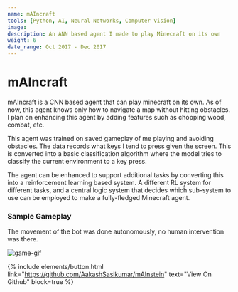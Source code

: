 ```yaml
---
name: mAIncraft
tools: [Python, AI, Neural Networks, Computer Vision]
image:
description: An ANN based agent I made to play Minecraft on its own
weight: 6
date_range: Oct 2017 - Dec 2017
---
```


# mAIncraft

mAIncraft is a CNN based agent that can play minecraft on its own. As of now, this agent knows only how to navigate a map without hitting obstacles. I plan on enhancing this agent by adding features such as chopping wood, combat, etc.

This agent was trained on saved gameplay of me playing and avoiding obstacles. The data records what keys I tend to press given the screen. This is converted into a basic classification algorithm where the model tries to classify the current environment to a key press.

The agent can be enhanced to support additional tasks by converting this into a reinforcement learning based system. A different RL system for different tasks, and a central logic system that decides which sub-system to use can be employed to make a fully-fledged Minecraft agent.

### Sample Gameplay

The movement of the bot was done autonomously, no human intervention was there.

![game-gif]({{site.baseurl}}/images/projects/maincraft/gameplay.gif)

{% include elements/button.html link="https://github.com/AakashSasikumar/mAInstein" text="View On Github" block=true %}